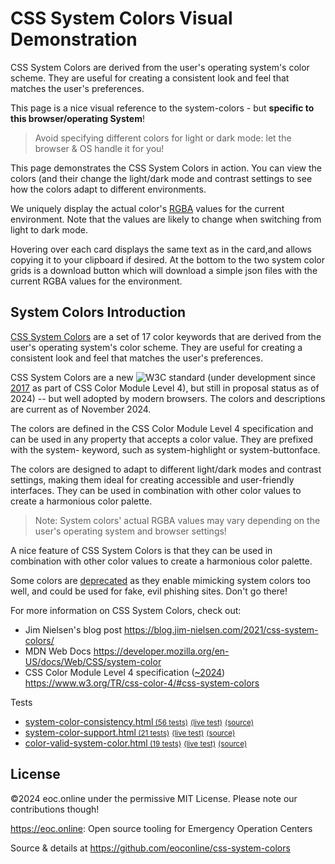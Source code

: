 # CSS System Colors Visual Demonstration

CSS System Colors are derived from the user's operating system's color scheme.
They are useful for creating a consistent look and feel that matches the user's
preferences.

This page is a nice visual reference to the system-colors - but **specific to
this browser/operating System**!

> Avoid specifying different colors for light or dark mode: let the browser & OS
> handle it for you!

This page demonstrates the CSS System Colors in action. You can view the colors
(and their change the light/dark mode and contrast settings to see how the
colors adapt to different environments.

We uniquely display the actual color's
[RGBA](https://drafts.csswg.org/css-color/#rgb-functions) values for the current
environment. Note that the values are likely to change when switching from light
to dark mode.

Hovering over each card displays the same text as in the card,and allows copying
it to your clipboard if desired. At the bottom to the two system color grids is
a download button which will download a simple json files with the current RGBA
values for the environment.

## System Colors Introduction

[CSS System Colors](https://drafts.csswg.org/css-color/#css-system-colors) are a
set of 17 color keywords that are derived from the user's operating system's
color scheme. They are useful for creating a consistent look and feel that
matches the user's preferences.

CSS System Colors are a new ![W3C](W3C.png) standard (under development since
[2017](https://www.w3.org/standards/history/css-color-4/) as part of CSS Color
Module Level 4), but still in proposal status as of 2024) -- but well adopted by
modern browsers. The colors and descriptions are current as of November 2024.

The colors are defined in the CSS Color Module Level 4 specification and can be
used in any property that accepts a color value. They are prefixed with the
system- keyword, such as system-highlight or system-buttonface.

The colors are designed to adapt to different light/dark modes and contrast
settings, making them ideal for creating accessible and user-friendly
interfaces. They can be used in combination with other color values to create a
harmonious color palette.

> Note: System colors' actual RGBA values may vary depending on the user's
> operating system and browser settings!

A nice feature of CSS System Colors is that they can be used in combination with
other color values to create a harmonious color palette.

Some colors are
[deprecated](https://drafts.csswg.org/css-color/#typedef-deprecated-color) as
they enable mimicking system colors too well, and could be used for fake, evil
phishing sites. Don't go there!

For more information on CSS System Colors, check out:

- Jim Nielsen's blog post <https://blog.jim-nielsen.com/2021/css-system-colors/>
- MDN Web Docs <https://developer.mozilla.org/en-US/docs/Web/CSS/system-color>
- CSS Color Module Level 4 specification
  ([~2024](https://www.w3.org/standards/history/css-color-4/))
  <https://www.w3.org/TR/css-color-4/#css-system-colors>

 <summary>Tests</summary>
    <ul >
     <li ><a  href="https://wpt.fyi/results/css/css-color/system-color-consistency.html" title="css/css-color/system-color-consistency.html">system-color-consistency.html<small> (56 tests)</small></a><span ><span title="chrome 56/56" style="background: conic-gradient(forestgreen 360deg, darkred 0deg);"></span><span title="firefox 56/56" style="background: conic-gradient(forestgreen 360deg, darkred 0deg);"></span><span title="safari 26/56" style="background: conic-gradient(forestgreen 167.14285714285714deg, darkred 0deg);"></span><span title="edge 55/56" style="background: conic-gradient(forestgreen 353.57142857142856deg, darkred 0deg);"></span></span> <a class="wpt-live" href="http://wpt.live/css/css-color/system-color-consistency.html"><small>(live test)</small></a> <a  href="https://github.com/web-platform-tests/wpt/blob/master/css/css-color/system-color-consistency.html"><small>(source)</small></a>
     </li><li ><a  href="https://wpt.fyi/results/css/css-color/system-color-support.html" title="css/css-color/system-color-support.html">system-color-support.html<small> (21 tests)</small></a><span ><span title="chrome 18/21" style="background: conic-gradient(forestgreen 308.57142857142856deg, darkred 0deg);"></span><span title="firefox 20/21" style="background: conic-gradient(forestgreen 342.85714285714283deg, darkred 0deg);"></span><span title="safari 18/21" style="background: conic-gradient(forestgreen 308.57142857142856deg, darkred 0deg);"></span><span title="edge 19/21" style="background: conic-gradient(forestgreen 325.7142857142857deg, darkred 0deg);"></span></span> <a class="wpt-live" href="http://wpt.live/css/css-color/system-color-support.html"><small>(live test)</small></a> <a  href="https://github.com/web-platform-tests/wpt/blob/master/css/css-color/system-color-support.html"><small>(source)</small></a>
     </li><li ><a  href="https://wpt.fyi/results/css/css-color/parsing/color-valid-system-color.html" title="css/css-color/parsing/color-valid-system-color.html">color-valid-system-color.html<small> (19 tests)</small></a><span ><span title="chrome 17/19" style="background: conic-gradient(forestgreen 322.10526315789474deg, darkred 0deg);"></span><span title="firefox 19/19" style="background: conic-gradient(forestgreen 360deg, darkred 0deg);"></span><span title="safari 19/19" style="background: conic-gradient(forestgreen 360deg, darkred 0deg);"></span><span title="edge 17/19" style="background: conic-gradient(forestgreen 322.10526315789474deg, darkred 0deg);"></span></span> <a class="wpt-live" href="http://wpt.live/css/css-color/parsing/color-valid-system-color.html"><small>(live test)</small></a> <a  href="https://github.com/web-platform-tests/wpt/blob/master/css/css-color/parsing/color-valid-system-color.html"><small>(source)</small></a>
    </li></ul>
   </details>

## License

©2024 eoc.online under the permissive MIT License. Please note our contributions
though!

<https://eoc.online>: Open source tooling for Emergency Operation Centers

Source & details at <https://github.com/eoconline/css-system-colors>
